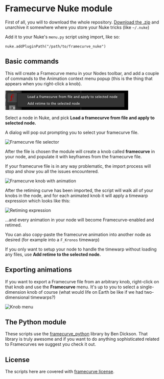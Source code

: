 # Framecurve Nuke module

First of all, you will to download the whole repository. [Download the .zip](https://github.com/guerilla-di/framecurve_nuke/zipball/master)
and unarchive it somewhere where you store your Nuke tricks (like `~/.nuke`)

Add it to your Nuke's `menu.py` script using import, like so:

	nuke.addPluginPath("/path/to/framecurve_nuke")

## Basic commands

This will create a Framecurve menu in your Nodes toolbar, and add a couple of commands to the Animation context menu popup
(this is the thing that appears when you right-click a knob).

![Framecurve toolbar](images/nuke_fc_toolbar.png)

Select a node in Nuke, and pick **Load a framecurve from file and apply to selected node.**

A dialog will pop out prompting you to select your framecurve file.

![Framecurve file selector](framecurve_nuke/raw/master/images/nuke_fc_selectfile.png)

After the file is chosen the module will create a knob called **framecurve** in your node, and populate it with
keyframes from the framecurve file.

If your framecurve file is in any way problematic, the import process will stop and show you all the issues encountered.

![Framecurve knob with animation](framecurve_nuke/raw/master/images/nuke_fc_knob.png)

After the retiming curve has been imported, the script will walk all of your knobs in the node,
and for each animated knob it will apply a timewarp expression which looks like this:

![Retiming expression](framecurve_nuke/raw/master/images/nuke_fc_expressions.png)

...and every animation in your node will become Framecurve-enabled and retimed. 

You can also copy-paste the framecurve animation into another node as desired (for example into a `F_Kronos` timewarp)

If you only want to setup your node to handle the timewarp without loading any files, use **Add retime to the selected node.**

## Exporting animations

If you want to export a Framecurve file from an arbitrary knob, right-click on that knob and use the **Framecurve** menu.
It's up to you to select a single-dimension knob of course (what would life on Earth be like if we had two-dimensional timewarps?)

![Knob menu](framecurve_nuke/raw/master/images/nuke_fc_anim_menu.png)

## The Python module

These scripts use the [framecurve_python](http://github.com/guerilla-di/framecurve_python) library by Ben Dickson.
That library is truly awesome and if you want to do anything sophisticated related to Framecurves we suggest you check it out.

## License

The scripts here are covered with [framecurve license](http://framecurve.org/scripts/#license).